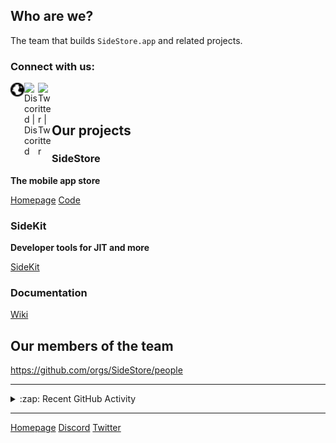 <!-- 
Docs: How to use GitHub README and actions to auto-generate embedded content.
https://github.com/anuraghazra/github-readme-stats
https://www.youtube.com/watch?v=n6d4KHSKqGk
https://github.com/rahuldkjain/github-profile-readme-generator
 -->

## Who are we?

The team that builds `SideStore.app` and related projects.

### Connect with us:

<!--
[![Website](https://img.shields.io/website?label=sidestore.io&style=for-the-badge&url=https://sidestore.io)](https://sidestore.io)
[![Twitter Follow](https://img.shields.io/twitter/follow/sidestore_io?color=1DA1F2&logo=twitter&style=for-the-badge)](https://twitter.com/intent/follow?original_referer=https%3A%2F%2Fgithub.com%2Fsidestore&screen_name=sidestore)
[![GitHub Followers](https://img.shields.io/github/followers/sidestore?style=for-the-badge)]()
[![GitHub Sponsors](https://img.shields.io/github/sponsors/sidestore?style=for-the-badge
)]() 
-->

[<img align="left" alt="sidestore.io" width="22px" src="https://raw.githubusercontent.com/iconic/open-iconic/master/svg/globe.svg" />][website]
[<img align="left" alt="Discord | Discord" width="22px" src="https://cdn.jsdelivr.net/npm/simple-icons@v3/icons/discord.svg" />][discord]
[<img align="left" alt="Twitter | Twitter" width="22px" src="https://cdn.jsdelivr.net/npm/simple-icons@v3/icons/twitter.svg" />][twitter]

<br />
<br />

## Our projects

### SideStore

__The mobile app store__

[Homepage][website]
[Code][git.sidestore]

### SideKit

__Developer tools for JIT and more__

[SideKit][git.sidekit]

### Documentation

[Wiki][wiki]

## Our members of the team

https://github.com/orgs/SideStore/people

---

<details>
  <summary>:zap: Recent GitHub Activity</summary>

<!--START_SECTION:activity-->
1. 🗣 Commented on [#737](https://github.com/SideStore/SideStore/issues/737) in [SideStore/SideStore](https://github.com/SideStore/SideStore)
2. 🗣 Commented on [#768](https://github.com/SideStore/SideStore/issues/768) in [SideStore/SideStore](https://github.com/SideStore/SideStore)
3. 🗣 Commented on [#768](https://github.com/SideStore/SideStore/issues/768) in [SideStore/SideStore](https://github.com/SideStore/SideStore)
4. 🗣 Commented on [#768](https://github.com/SideStore/SideStore/issues/768) in [SideStore/SideStore](https://github.com/SideStore/SideStore)
5. 🗣 Commented on [#734](https://github.com/SideStore/SideStore/issues/734) in [SideStore/SideStore](https://github.com/SideStore/SideStore)
6. 🗣 Commented on [#734](https://github.com/SideStore/SideStore/issues/734) in [SideStore/SideStore](https://github.com/SideStore/SideStore)
7. ❌ Closed PR [#278](https://github.com/SideStore/SideStore/pull/278) in [SideStore/SideStore](https://github.com/SideStore/SideStore)
8. ❌ Closed PR [#113](https://github.com/SideStore/SideStore/pull/113) in [SideStore/SideStore](https://github.com/SideStore/SideStore)
9. 🗣 Commented on [#45](https://github.com/SideStore/SideStore-Docs/issues/45) in [SideStore/SideStore-Docs](https://github.com/SideStore/SideStore-Docs)
10. 🗣 Commented on [#45](https://github.com/SideStore/SideStore-Docs/issues/45) in [SideStore/SideStore-Docs](https://github.com/SideStore/SideStore-Docs)
11. 🗣 Commented on [#45](https://github.com/SideStore/SideStore-Docs/issues/45) in [SideStore/SideStore-Docs](https://github.com/SideStore/SideStore-Docs)
12. 💪 Opened PR [#45](https://github.com/SideStore/SideStore-Docs/pull/45) in [SideStore/SideStore-Docs](https://github.com/SideStore/SideStore-Docs)
13. 💪 Opened PR [#44](https://github.com/SideStore/SideStore-Docs/pull/44) in [SideStore/SideStore-Docs](https://github.com/SideStore/SideStore-Docs)
14. 💪 Opened PR [#43](https://github.com/SideStore/SideStore-Docs/pull/43) in [SideStore/SideStore-Docs](https://github.com/SideStore/SideStore-Docs)
15. 🗣 Commented on [#41](https://github.com/SideStore/SideStore-Docs/issues/41) in [SideStore/SideStore-Docs](https://github.com/SideStore/SideStore-Docs)
16. 🗣 Commented on [#41](https://github.com/SideStore/SideStore-Docs/issues/41) in [SideStore/SideStore-Docs](https://github.com/SideStore/SideStore-Docs)
17. 🎉 Merged PR [#42](https://github.com/SideStore/SideStore-Docs/pull/42) in [SideStore/SideStore-Docs](https://github.com/SideStore/SideStore-Docs)
18. 💪 Opened PR [#42](https://github.com/SideStore/SideStore-Docs/pull/42) in [SideStore/SideStore-Docs](https://github.com/SideStore/SideStore-Docs)
19. 🎉 Merged PR [#41](https://github.com/SideStore/SideStore-Docs/pull/41) in [SideStore/SideStore-Docs](https://github.com/SideStore/SideStore-Docs)
20. 💪 Opened PR [#41](https://github.com/SideStore/SideStore-Docs/pull/41) in [SideStore/SideStore-Docs](https://github.com/SideStore/SideStore-Docs)
<!--END_SECTION:activity-->

</details>

---

[Homepage][patreon] [Discord][discord] [Twitter][twitter]

<!--
- [Patreon][patreon]
- [OpenCollective][opencollective]
- [YouTube][youtube]
-->

[website]: https://sidestore.io
[wiki]: https://wiki.sidestore.io
[twitter]: https://twitter.com/sidestore_io
[discord]: https://discord.gg/sidestore-949183273383395328
[youtube]: https://youtube.com/TODO
[patreon]: https://www.patreon.com/SideStore
[opencollective]: https://opencollective.com/TODO
[git.sidestore]: https://github.com/SideStore/SideStore/
[git.sidekit]: https://github.com/SideStore/SideKit

